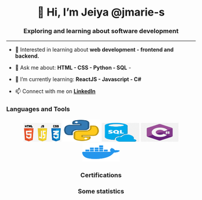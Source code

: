 
<!---
jmarie-s/jmarie-s is a ✨ special ✨ repository because its `README.md` (this file) appears on your GitHub profile.
You can click the Preview link to take a look at your changes.
--->

<div>
  <h1 align="center">👋 Hi, I’m Jeiya @jmarie-s </h1>
  <h3 align="center"> Exploring and learning about software development </h3>
  <hr>
</div>

- 👀 Interested in learning about **web development - frontend and backend.**

- 💬 Ask me about:
        **HTML
        - CSS
        - Python
        - SQL**
        -
- 🌱 I’m currently learning: 
        **ReactJS
        - Javascript
        - C#**
        
- 📫 Connect with me on **[LinkedIn](https://www.linkedin.com/in/jeiya-marie-s-12541b188)**
<div align="center">
  <h3 align="left">Languages and Tools</h3>
    <img src="/images/html_css_js.png" alt="htmlCssJs" width="100" height="50">
    <img src="/images/python.png" alt="python" width="100" height="60">
    <img src="/images/sql.png" alt="sql" width="100" height="50">
    <img src="/images/cSharp.png" alt="c#" width="100" height="50">
    <img src="/images/docker.png" alt="docker" width="100" height="50">
  
  <h3>Certifications</h3>
  
  <h3>Some statistics</h3>
</div>

